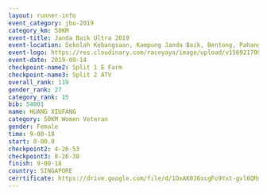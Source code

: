 ```yaml
---
layout: runner-info 
event_category: jbu-2019 
category_km: 50KM 
event-title: Janda Baik Ultra 2019
event-location: Sekolah Kebangsaan, Kampung Janda Baik, Bentong, Pahang, Malaysia 
event-logo: https://res.cloudinary.com/raceyaya/image/upload/v1569217009/logo/janda-baik_vch1pc.jpg 
event-date: 2019-09-14 
checkpoint-name2: Split 1 E Farm 
checkpoint-name3: Split 2 ATV 
overall_rank: 119
gender_rank: 27
category_rank: 15
bib: 54001
name: HUANG XIUFANG
category: 50KM Women Veteran
gender: Female
time: 9-00-18
start: 0-00.0
checkpoint2: 4-26-53
checkpoint3: 8-26-38
finish: 9-00-18
country: SINGAPORE
cerrtificate: https://drive.google.com/file/d/1OxAK0J6scgFo9Yxt-gvl6QRnylyXg-Ds/view?usp=sharing
---
```


